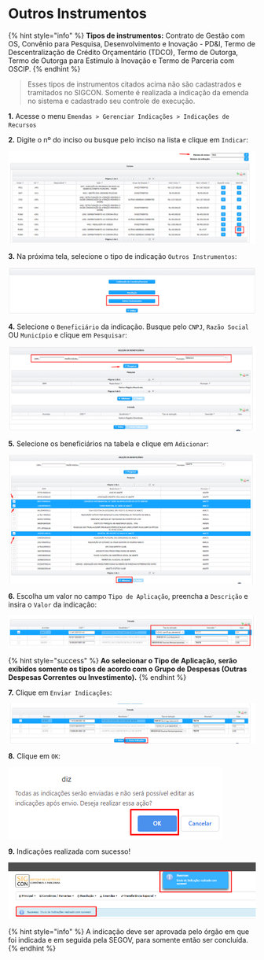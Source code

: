 # Outros Instrumentos

{% hint style="info" %}
**Tipos de instrumentos:** Contrato de Gestão com OS, Convênio para Pesquisa, Desenvolvimento e Inovação - PD&I, Termo de Descentralização de Crédito Orçamentário \(TDCO\), Termo de Outorga, Termo de Outorga para Estímulo à Inovação e Termo de Parceria com OSCIP.
{% endhint %}

> Esses tipos de instrumentos citados acima não são cadastrados e tramitados no SIGCON. Somente é realizada a indicação da emenda no sistema e cadastrado seu controle de execução.



   **1.** Acesse o menu `Emendas > Gerenciar Indicações > Indicações de Recursos`

   **2.** Digite o nº do inciso ou busque pelo inciso na lista e clique em `Indicar`: 

![](../../.gitbook/assets/image%20%28352%29.png)

  **3.** Na próxima tela, selecione o tipo de indicação `Outros Instrumentos`:

![](../../.gitbook/assets/image%20%28355%29.png)

**4.** Selecione o `Beneficiário` da indicação. Busque pelo `CNPJ`, `Razão Social` OU `Município` e clique em `Pesquisar`:

![](../../.gitbook/assets/image%20%28350%29.png)

**5.** Selecione os beneficiários na tabela e clique em `Adicionar`:

![](../../.gitbook/assets/image%20%28347%29.png)

**6.** Escolha um valor no campo `Tipo de Aplicação`, preencha a `Descrição` e insira o `Valor` da indicação:

![](../../.gitbook/assets/image%20%28351%29.png)

{% hint style="success" %}
**Ao selecionar o Tipo de Aplicação, serão exibidos somente os tipos de acordo com o Grupo de Despesas \(Outras Despesas Correntes ou Investimento\).**
{% endhint %}

**7.** Clique em `Enviar Indicações`:

![](../../.gitbook/assets/image%20%28357%29.png)

**8.** Clique em `OK`:

![](../../.gitbook/assets/image%20%28354%29.png)

**9.** Indicações realizada com sucesso!

![](../../.gitbook/assets/image%20%28362%29.png)



{% hint style="info" %}
A indicação deve ser aprovada pelo órgão em que foi indicada e em seguida pela SEGOV, para somente então ser concluída.
{% endhint %}

